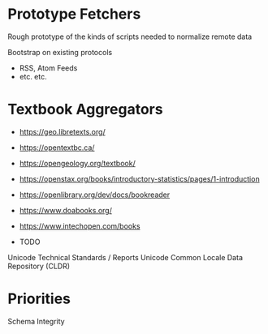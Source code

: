 # Prototype Fetchers

Rough prototype of the kinds of scripts needed to normalize remote data

Bootstrap on existing protocols

- RSS, Atom Feeds
- etc. etc.

# Textbook Aggregators

- https://geo.libretexts.org/
- https://opentextbc.ca/
- https://opengeology.org/textbook/
- https://openstax.org/books/introductory-statistics/pages/1-introduction
- https://openlibrary.org/dev/docs/bookreader
- https://www.doabooks.org/
- https://www.intechopen.com/books

- TODO

Unicode Technical Standards / Reports
Unicode Common Locale Data Repository (CLDR)

# Priorities

Schema Integrity
